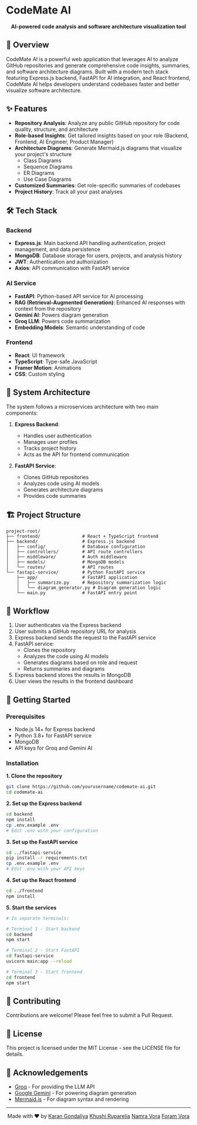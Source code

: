 # CodeMate AI

<!--<p align="center">
  <img src="https://via.placeholder.com/150?text=CodeMate" alt="CodeMate AI Logo"/>
</p>-->

<p align="center">
  <b>AI-powered code analysis and software architecture visualization tool</b>
</p>

## 🚀 Overview

CodeMate AI is a powerful web application that leverages AI to analyze GitHub repositories and generate comprehensive code insights, summaries, and software architecture diagrams. Built with a modern tech stack featuring Express.js backend, FastAPI for AI integration, and React frontend, CodeMate AI helps developers understand codebases faster and better visualize software architecture.

## ✨ Features

- **Repository Analysis**: Analyze any public GitHub repository for code quality, structure, and architecture
- **Role-based Insights**: Get tailored insights based on your role (Backend, Frontend, AI Engineer, Product Manager)
- **Architecture Diagrams**: Generate Mermaid.js diagrams that visualize your project's structure
  - Class Diagrams
  - Sequence Diagrams
  - ER Diagrams
  - Use Case Diagrams
- **Customized Summaries**: Get role-specific summaries of codebases
- **Project History**: Track all your past analyses

## 🛠️ Tech Stack

### Backend
- **Express.js**: Main backend API handling authentication, project management, and data persistence
- **MongoDB**: Database storage for users, projects, and analysis history
- **JWT**: Authentication and authorization
- **Axios**: API communication with FastAPI service

### AI Service
- **FastAPI**: Python-based API service for AI processing
- **RAG (Retrieval-Augmented Generation)**: Enhanced AI responses with context from the repository
- **Gemini AI**: Powers diagram generation 
- **Groq LLM**: Powers code summarization
- **Embedding Models**: Semantic understanding of code

### Frontend
- **React**: UI framework
- **TypeScript**: Type-safe JavaScript
- **Framer Motion**: Animations
- **CSS**: Custom styling

## 🔧 System Architecture

The system follows a microservices architecture with two main components:

1. **Express Backend**:
   - Handles user authentication
   - Manages user profiles
   - Tracks project history
   - Acts as the API for frontend communication

2. **FastAPI Service**:
   - Clones GitHub repositories
   - Analyzes code using AI models
   - Generates architecture diagrams
   - Provides code summaries

## 🏗️ Project Structure

```
project-root/
├── frontend/                # React + TypeScript frontend
├── backend/                 # Express.js backend
│   ├── config/              # Database configuration
│   ├── controllers/         # API route controllers
│   ├── middleware/          # Auth middleware
│   ├── models/              # MongoDB models
│   └── routes/              # API routes
└── fastapi-service/         # Python FastAPI service
    ├── app/                 # FastAPI application
    │   ├── summarize.py     # Repository summarization logic
    │   └── diagram_generator.py # Diagram generation logic
    └── main.py              # FastAPI entry point
```

## 🔄 Workflow

1. User authenticates via the Express backend
2. User submits a GitHub repository URL for analysis
3. Express backend sends the request to the FastAPI service
4. FastAPI service:
   - Clones the repository
   - Analyzes the code using AI models
   - Generates diagrams based on role and request
   - Returns summaries and diagrams
5. Express backend stores the results in MongoDB
6. User views the results in the frontend dashboard

## 🚀 Getting Started

### Prerequisites
- Node.js 14+ for Express backend
- Python 3.8+ for FastAPI service
- MongoDB
- API keys for Groq and Gemini AI

### Installation

**1. Clone the repository**
```bash
git clone https://github.com/yourusername/codemate-ai.git
cd codemate-ai
```

**2. Set up the Express backend**
```bash
cd backend
npm install
cp .env.example .env
# Edit .env with your configuration
```

**3. Set up the FastAPI service**
```bash
cd ../fastapi-service
pip install -r requirements.txt
cp .env.example .env
# Edit .env with your API keys
```

**4. Set up the React frontend**
```bash
cd ../frontend
npm install
```

**5. Start the services**
```bash
# In separate terminals:

# Terminal 1 - Start backend
cd backend
npm start

# Terminal 2 - Start FastAPI
cd fastapi-service
uvicorn main:app --reload

# Terminal 3 - Start frontend
cd frontend
npm start
```

## 🤝 Contributing

Contributions are welcome! Please feel free to submit a Pull Request.

## 📄 License

This project is licensed under the MIT License - see the LICENSE file for details.

## 🙏 Acknowledgements

- [Groq](https://groq.com/) - For providing the LLM API
- [Google Gemini](https://deepmind.google/technologies/gemini/) - For powering diagram generation
- [Mermaid.js](https://mermaid-js.github.io/) - For diagram syntax and rendering

---

<p align="center">
  Made with ❤️ by <a href="https://github.com/karangondaliya">Karan Gondaliya</a> <a href="https://github.com/kar1005">Khushi Ruparelia</a> <a href="https://github.com/Vora-Namra">Namra Vora</a> <a href="https://github.com/foramvora20">Foram Vora</a>
</p>
